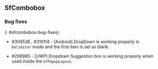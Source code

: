 ## SfCombobox

### Bug fixes
{: #sfcombobox-bug-fixes}

* \#306536 , \#310114 - [Android] DropDown is working properly in `Delimiter` mode and the first item is set as blank.

* \#296985 - [UWP] Dropdown Suggestion box is working properly when used inside the `SfPopupLayout`.